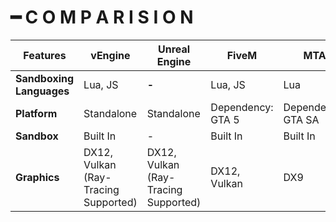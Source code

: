 # ━ C O M P A R I S I O N



| Features                 | vEngine                              | Unreal Engine                        | FiveM             | MTA                |
| ------------------------ | ------------------------------------ | ------------------------------------ | ----------------- | ------------------ |
| **Sandboxing Languages** | Lua, JS                              | **-**                                | Lua, JS           | Lua                |
| **Platform**             | Standalone                           | Standalone                           | Dependency: GTA 5 | Dependency: GTA SA |
| **Sandbox**              | Built In                             | -                                    | Built In          | Built In           |
| **Graphics**             | DX12, Vulkan (Ray-Tracing Supported) | DX12, Vulkan (Ray-Tracing Supported) | DX12, Vulkan      | DX9                |
